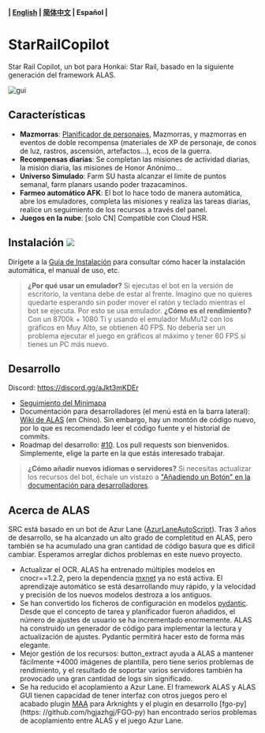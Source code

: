**| [English](README_en.md) | [简体中文](README.md) | Español |**

# StarRailCopilot
Star Rail Copilot, un bot para Honkai: Star Rail, basado en la siguiente generación del framework ALAS.

![gui](https://raw.githubusercontent.com/wiki/LmeSzinc/StarRailCopilot/README.assets/gui_es.png)

## Características

- **Mazmorras**: [Planificador de personajes](https://github.com/LmeSzinc/StarRailCopilot/wiki/Planner_cn), Mazmorras, y mazmorras en eventos de doble recompensa (materiales de XP de personaje, de conos de luz, rastros, ascensión, artefactos...), ecos de la guerra.
- **Recompensas diarias**: Se completan las misiones de actividad diarias, la misión diaria, las misiones de Honor Anónimo...
- **Universo Simulado**: Farm SU hasta alcanzar el límite de puntos semanal, farm planars usando poder trazacaminos.
- **Farmeo automático AFK**: El bot lo hace todo de manera automática, abre los emuladores, completa las misiones y realiza las tareas diarias, realice un seguimiento de los recursos a través del panel.
- **Juegos en la nube**: [solo CN] Compatible con Cloud HSR.

## Instalación [![](https://img.shields.io/github/downloads/LmeSzinc/StarRailCopilot/total?color=4e4c97)](https://github.com/LmeSzinc/StarRailCopilot/releases)
Dirígete a la [Guía de Instalación](https://github.com/LmeSzinc/StarRailCopilot/wiki/Installation_en) para consultar cómo hacer la instalación automática, el manual de uso, etc.

> **¿Por qué usar un emulador?** Si ejecutas el bot en la versión de escritorio, la ventana debe de estar al frente. Imagino que no quieres quedarte esperando sin poder mover el ratón y teclado mientras el bot se ejecuta. Por esto se usa emulador.
> **¿Cómo es el rendimiento?** Con un 8700k + 1080 Ti y usando el emulador MuMu12 con los gráficos en Muy Alto, se obtienen 40 FPS. No debería ser un problema ejecutar el juego en gráficos al máximo y tener 60 FPS si tienes un PC más nuevo.


## Desarrollo
Discord: https://discord.gg/aJkt3mKDEr

- [Seguimiento del Minimapa](https://github.com/LmeSzinc/StarRailCopilot/wiki/MinimapTracking)
- Documentación para desarrolladores (el menú está en la barra lateral): [Wiki de ALAS](https://github.com/LmeSzinc/AzurLaneAutoScript/wiki/1.-Start) (en Chino). Sin embargo, hay un montón de código nuevo, por lo que es recomendado leer el código fuente y el historial de commits.
- Roadmap del desarrollo: [#10](https://github.com/LmeSzinc/StarRailCopilot/issues/10). Los pull requests son bienvenidos. Simplemente, elige la parte en la que estás interesado trabajar.

> **¿Cómo añadir nuevos idiomas o servidores?** Si necesitas actualizar los recursos del bot, échale un vistazo a ["Añadiendo un Botón" en la documentación para desarrolladores](https://github.com/LmeSzinc/AzurLaneAutoScript/wiki/4.1.-Detection-objects#%E6%B7%BB%E5%8A%A0%E4%B8%80%E4%B8%AA-button).

## Acerca de ALAS
SRC está basado en un bot de Azur Lane ([AzurLaneAutoScript](https://github.com/LmeSzinc/AzurLaneAutoScript)). Tras 3 años de desarrollo, se ha alcanzado un alto grado de completitud en ALAS, pero también se ha acumulado una gran cantidad de código basura que es difícil cambiar. Esperamos arreglar dichos problemas en este nuevo proyecto.

- Actualizar el OCR. ALAS ha entrenado múltiples modelos en cnocr==1.2.2, pero la dependencia [mxnet](https://github.com/apache/mxnet) ya no está activa. El aprendizaje automático se está desarrollando muy rápido, y la velocidad y precisión de los nuevos modelos destroza a los antiguos.
- Se han convertido los ficheros de configuración en modelos [pydantic](https://github.com/pydantic/pydantic). Desde que el concepto de tarea y planificador fueron añadidos, el número de ajustes de usuario se ha incrementado enormemente. ALAS ha construido un generador de código para implementar la lectura y actualización de ajustes. Pydantic permitirá hacer esto de forma más elegante.
- Mejor gestión de los recursos: button_extract ayuda a ALAS a mantener fácilmente +4000 imágenes de plantilla, pero tiene serios problemas de rendimiento, y el resultado de soportar varios servidores también ha provocado una gran cantidad de logs sin significado.
- Se ha reducido el acoplamiento a Azur Lane. El framework ALAS y ALAS GUI tienen capacidad de tener interfaz con otros juegos pero el acabado plugin [MAA](https://github.com/MaaAssistantArknights/MaaAssistantArknights) para Arknights y el plugin en desarrollo [fgo-py](https: //github.com/hgjazhgj/FGO-py) han encontrado serios problemas de acoplamiento entre ALAS y el juego Azur Lane.
